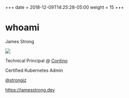 +++
date = 2018-12-09T14:25:28-05:00
weight = 15
+++

# whoami

James Strong  

![](/louk8cnc-intro-k8s/images/james.png)

Technical Principal @ [Contino](https://contino.io)

Certified Kubernetes Admin

[@strongjz](https://twitter.com/strongjz)

https://jamesstrong.dev






